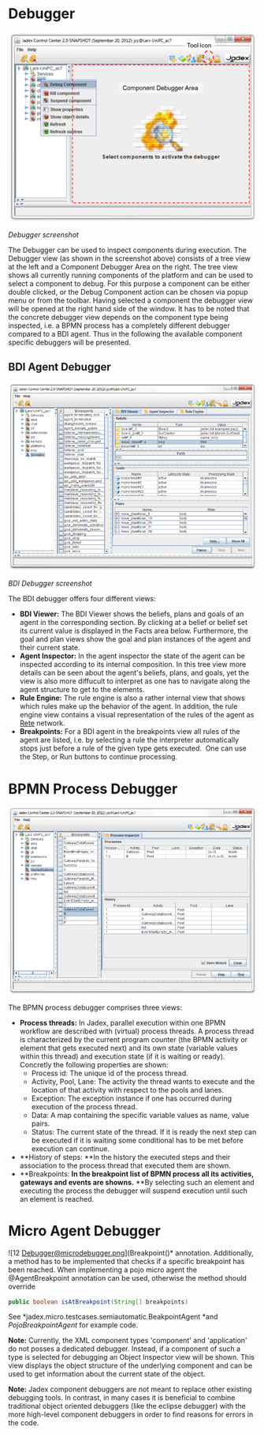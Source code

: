 # Debugger

![12 Debugger@debugger.png](debugger.png)

*Debugger screenshot*

The Debugger can be used to inspect components during execution. The Debugger view (as shown in the screenshot above) consists of a tree view at the left and a Component Debugger Area on the right. The tree view shows all currently running components of the platform and can be used to select a component to debug. For this purpose a component can be either double clicked, or the Debug Component action can be chosen via popup menu or from the toolbar. Having selected a component the debugger view will be opened at the right hand side of the window. It has to be noted that the concrete debugger view depends on the component type being inspected, i.e. a BPMN process has a completely different debugger compared to a BDI agent. Thus in the following the available component specific debuggers will be presented.

BDI Agent Debugger
-------------------------------

![12 Debugger@bdidebugger.png](bdidebugger.png)

*BDI Debugger screenshot*

The BDI debugger offers four different views:

-   **BDI Viewer:** The BDI Viewer shows the beliefs, plans and goals of an agent in the corresponding section. By clicking at a belief or belief set its current value is displayed in the Facts area below. Furthermore, the goal and plan views show the goal and plan instances of the agent and their current state.
-   **Agent Inspector:** In the agent inspector the state of the agent can be inspected according to its internal composition. In this tree view more details can be seen about the agent's beliefs, plans, and goals, yet the view is also more diffucult to interpret as one has to navigate along the agent structure to get to the elements.
-   **Rule Engine:** The rule engine is also a rather internal view that shows which rules make up the behavior of the agent. In addition, the rule engine view contains a visual representation of the rules of the agent as [Rete](http://en.wikipedia.org/wiki/Rete_algorithm)  network.
-   **Breakpoints:** For a BDI agent in the breakpoints view all rules of the agent are listed, i.e. by selecting a rule the interpreter automatically stops just before a rule of the given type gets executed.  One can use the Step, or Run buttons to continue processing.

BPMN Process Debugger
==================================

![12 Debugger@bpmndebugger.png](bpmndebugger.png)

The BPMN process debugger comprises three views:

-   **Process threads:** In Jadex, parallel execution within one BPMN workflow are described with (virtual) process threads. A process thread is characterized by the current program counter (the BPMN activity or element that gets executed next) and its own state (variable values within this thread) and execution state (if it is waiting or ready). Concretly the following properties are shown:
    - Process id: The unique id of the process thread.
    - Activity, Pool, Lane: The activity the thread wants to execute and the location of that activity with respect to the pools and lanes.
    - Exception: The exception instance if one has occurred during execution of the process thread.
    - Data: A map containing the specific variable values as name, value pairs.
    - Status: The current state of the thread. If it is ready the next step can be executed if it is waiting some conditional has to be met before execution can continue.
-   **History of steps: **In the history the executed steps and their association to the process thread that executed them are shown.
-   **Breakpoints: **In the breakpoint list of BPMN process all its activities, gateways and events are showns.** **By selecting such an element and executing the process the debugger will suspend execution until such an element is reached.

Micro Agent Debugger
=================================

![12 Debugger@microdebugger.png](Breakpoint()* annotation. Additionally, a method has to be implemented that checks if a specific breakpoint has been reached. When implementing a pojo micro agent the @AgentBreakpoint annotation can be used, otherwise the method should override 
```java
public boolean isAtBreakpoint(String[] breakpoints)
```
See *jadex.micro.testcases.semiautomatic.BeakpointAgent *and *PojoBreakpointAgent* for example code.

**Note:** Currently, the XML component types 'component' and 'application' do not posses a dedicated debugger. Instead, if a component of such a type is selected for debugging an Object Inspector view will be shown. This view displays the object structure of the underlying component and can be used to get information about the current state of the object.

**Note:** Jadex component debuggers are not meant to replace other existing debugging tools. In contrast, in many cases it is beneficial to combine traditional object oriented debuggers (like the eclipse debugger) with the more high-level component debuggers in order to find reasons for errors in the code.
